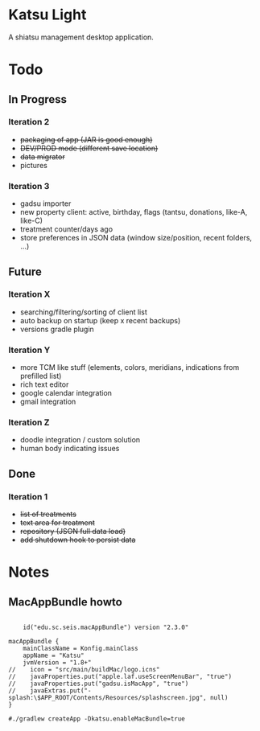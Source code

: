 # Katsu Light

A shiatsu management desktop application.


# Todo

## In Progress

### Iteration 2

* ~~packaging of app (JAR is good enough)~~
* ~~DEV/PROD mode (different save location)~~
* ~~data migrator~~
* pictures

### Iteration 3

* gadsu importer
* new property client: active, birthday, flags (tantsu, donations, like-A, like-C)
* treatment counter/days ago
* store preferences in JSON data (window size/position, recent folders, ...)

## Future

### Iteration X

* searching/filtering/sorting of client list
* auto backup on startup (keep x recent backups)
* versions gradle plugin

### Iteration Y

* more TCM like stuff (elements, colors, meridians, indications from prefilled list)
* rich text editor
* google calendar integration
* gmail integration

### Iteration Z

* doodle integration / custom solution
* human body indicating issues

## Done

### Iteration 1

* ~~list of treatments~~
* ~~text area for treatment~~
* ~~repository (JSON full data load)~~
* ~~add shutdown hook to persist data~~


# Notes

## MacAppBundle howto

```

    id("edu.sc.seis.macAppBundle") version "2.3.0"

macAppBundle {
    mainClassName = Konfig.mainClass
    appName = "Katsu"
    jvmVersion = "1.8+"
//    icon = "src/main/buildMac/logo.icns"
//    javaProperties.put("apple.laf.useScreenMenuBar", "true")
//    javaProperties.put("gadsu.isMacApp", "true")
//    javaExtras.put("-splash:\$APP_ROOT/Contents/Resources/splashscreen.jpg", null)
}

#./gradlew createApp -Dkatsu.enableMacBundle=true
```
